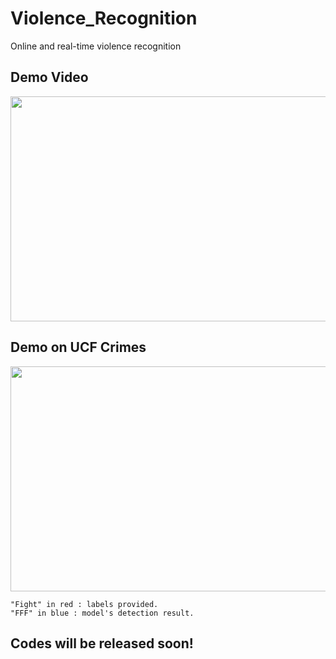 # Violence_Recognition
Online and real-time violence recognition

## Demo Video
<img src="figures/three.gif" width="640" height="360"/>

## Demo on UCF Crimes
<img src="figures/ucf.gif" width="640" height="360"/>

```
"Fight" in red : labels provided.
"FFF" in blue : model's detection result.
```

## Codes will be released soon!

